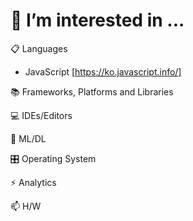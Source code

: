 # 👯 I’m interested in ...

📋 Languages
- JavaScript [https://ko.javascript.info/]



📚 Frameworks, Platforms and Libraries


💻 IDEs/Editors



🍗 ML/DL



🎛️ Operating System



⚡ Analytics



📫 H/W
 
 
